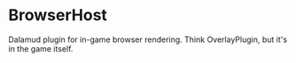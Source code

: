 BrowserHost
===========

Dalamud plugin for in-game browser rendering. Think OverlayPlugin, but it's in the game itself.
